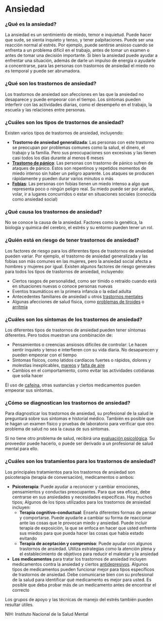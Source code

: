 Ansiedad
========


### ¿Qué es la ansiedad?


La ansiedad es un sentimiento de miedo, temor e inquietud. Puede hacer que sude, se sienta inquieto y tenso, y tener palpitaciones. Puede ser una reacción normal al estrés. Por ejemplo, puede sentirse ansioso cuando se enfrenta a un problema difícil en el trabajo, antes de tomar un examen o antes de tomar una decisión importante. Si bien la ansiedad puede ayudar a enfrentar una situación, además de darle un impulso de energía o ayudarle a concentrarse, para las personas con trastornos de ansiedad el miedo no es temporal y puede ser abrumadora.


### ¿Qué son los trastornos de ansiedad?


Los trastornos de ansiedad son afecciones en las que la ansiedad no desaparece y puede empeorar con el tiempo. Los síntomas pueden interferir con las actividades diarias, como el desempeño en el trabajo, la escuela y las relaciones entre personas.


### ¿Cuáles son los tipos de trastornos de ansiedad?


Existen varios tipos de trastornos de ansiedad, incluyendo:


* **Trastorno de ansiedad generalizada**: Las personas con este trastorno se preocupan por problemas comunes como la salud, el dinero, el trabajo y la familia. Pero sus preocupaciones son excesivas y las tienen casi todos los días durante al menos 6 meses
* **[Trastorno de pánico](https://medlineplus.gov/spanish/panicdisorder.html)**: Las personas con trastorno de pánico sufren de ataques de pánico. Estos son repentinos y repetidos momentos de miedo intenso sin haber un peligro aparente. Los ataques se producen rápidamente y pueden durar varios minutos o más
* **[Fobias](https://medlineplus.gov/spanish/phobias.html)**: Las personas con fobias tienen un miedo intenso a algo que representa poco o ningún peligro real. Su miedo puede ser por arañas, volar, ir a lugares concurridos o estar en situaciones sociales (conocida como ansiedad social)


### ¿Qué causa los trastornos de ansiedad?


No se conoce la causa de la ansiedad. Factores como la genética, la biología y química del cerebro, el estrés y su entorno pueden tener un rol.


### ¿Quién está en riesgo de tener trastornos de ansiedad?


Los factores de riesgo para los diferentes tipos de trastornos de ansiedad pueden variar. Por ejemplo, el trastorno de ansiedad generalizada y las fobias son más comunes en las mujeres, pero la ansiedad social afecta a hombres y mujeres por igual. Existen algunos factores de riesgo generales para todos los tipos de trastornos de ansiedad, incluyendo:


* Ciertos rasgos de personalidad, como ser tímido o retraído cuando está en situaciones nuevas o conoce personas nuevas
* Eventos traumáticos en la primera infancia o la edad adulta
* Antecedentes familiares de ansiedad u otros [trastornos mentales](https://medlineplus.gov/spanish/mentaldisorders.html)
* Algunas afecciones de salud física, como [problemas de tiroides](https://medlineplus.gov/spanish/thyroiddiseases.html) o [arritmia](https://medlineplus.gov/spanish/arrhythmia.html)


### ¿Cuáles son los síntomas de los trastornos de ansiedad?


Los diferentes tipos de trastornos de ansiedad pueden tener síntomas diferentes. Pero todos muestran una combinación de:


* Pensamientos o creencias ansiosos difíciles de controlar: Le hacen sentir inquieto y tenso e interfieren con su vida diaria. No desaparecen y pueden empeorar con el tiempo
* Síntomas físicos, como latidos cardíacos fuertes o rápidos, dolores y molestias inexplicables, [mareos](https://medlineplus.gov/spanish/dizzinessandvertigo.html)  y [falta de aire](https://medlineplus.gov/spanish/breathingproblems.html)
* Cambios en el comportamiento, como evitar las actividades cotidianas que solía hacer


El uso de [cafeína](https://medlineplus.gov/spanish/caffeine.html), otras sustancias y ciertos medicamentos pueden empeorar sus síntomas.


### ¿Cómo se diagnostican los trastornos de ansiedad?


Para diagnosticar los trastornos de ansiedad, su profesional de la salud le preguntará sobre sus síntomas e historial médico. También es posible que le hagan un examen físico y pruebas de laboratorio para verificar que otro problema de salud no sea la causa de sus síntomas.


Si no tiene otro problema de salud, recibirá una [evaluación psicológica](https://medlineplus.gov/spanish/pruebas-de-laboratorio/evaluacion-de-salud-mental/). Su proveedor puede hacerlo, o puede ser derivado a un profesional de salud mental para ello.


### ¿Cuáles son los tratamientos para los trastornos de ansiedad?


Los principales tratamientos para los trastornos de ansiedad son psicoterapia (terapia de conversación), medicamentos o ambos:


* **Psicoterapia**: Puede ayudar a reconocer y cambiar emociones, pensamientos y conductas preocupantes. Para que sea eficaz, debe centrarse en sus ansiedades y necesidades específicas. Hay muchos tipos; Algunos de los tipos utilizados para los trastornos de ansiedad incluyen:
	+ **Terapia cognitivo-conductual**: Enseña diferentes formas de pensar y comportarse. Puede ayudarle a cambiar su forma de reaccionar ante las cosas que le provocan miedo y ansiedad. Puede incluir terapia de exposición, la que se enfoca en hacer que usted enfrente sus miedos para que pueda hacer las cosas que había estado evitando
	+ **Terapia de aceptación y compromiso**: Puede ayudar con algunos trastornos de ansiedad. Utiliza estrategias como la atención plena y el establecimiento de objetivos para reducir el malestar y la ansiedad
* **Los medicamentos** para tratar los trastornos de ansiedad incluyen medicamentos contra la ansiedad y ciertos [antidepresivos](https://medlineplus.gov/spanish/antidepressants.html). Algunos tipos de medicamentos pueden funcionar mejor para tipos específicos de trastornos de ansiedad. Debe comunicarse bien con su profesional de la salud para identificar qué medicamento es mejor para usted. Es posible que deba probar más de un medicamento antes de encontrar el correcto


Los grupos de apoyo y las técnicas de manejo del estrés también pueden resultar útiles.


NIH: Instituto Nacional de la Salud Mental

